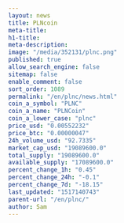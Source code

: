 ```yaml
---
layout: news
title: PLNcoin
meta-title: 
h1-title: 
meta-description: 
image: "/media/352131/plnc.png"
published: true
allow_search_engine: false
sitemap: false
enable_comment: false
sort_order: 1089
permalink: "/en/plnc/news.html"
coin_a_symbol: "PLNC"
coin_a_name: "PLNCoin"
coin_a_lower_case: "plnc"
price_usd: "0.00552232"
price_btc: "0.00000047"
24h_volume_usd: "92.7335"
market_cap_usd: "19089600.0"
total_supply: "19089600.0"
available_supply: "17089600.0"
percent_change_1h: "0.45"
percent_change_24h: "-0.1"
percent_change_7d: "-18.15"
last_updated: "1517140743"
parent-url: "/en/plnc/"
author: Sam
---
```


